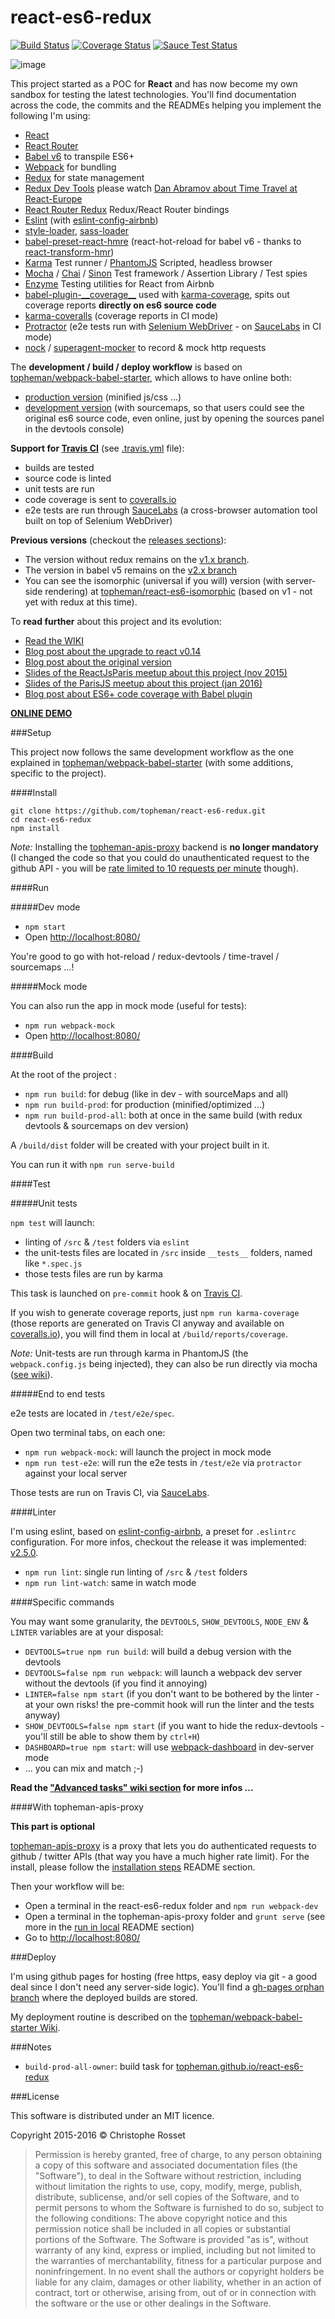 react-es6-redux
===============

[![Build Status](https://travis-ci.org/topheman/react-es6-redux.svg?branch=master)](https://travis-ci.org/topheman/react-es6-redux)
[![Coverage Status](https://coveralls.io/repos/github/topheman/react-es6-redux/badge.svg?branch=master)](https://coveralls.io/github/topheman/react-es6-redux?branch=master)
[![Sauce Test Status](https://saucelabs.com/buildstatus/react-es6-redux)](https://saucelabs.com/u/react-es6-redux)

![image](http://dev.topheman.com/wp-content/uploads/2015/04/logo-reactjs.png)

This project started as a POC for **React** and has now become my own sandbox for testing the latest technologies. You'll find documentation across the code, the commits and the READMEs helping you implement the following I'm using:

* [React](https://github.com/facebook/react)
* [React Router](https://github.com/reactjs/react-router)
* [Babel v6](http://babeljs.io/) to transpile ES6+
* [Webpack](http://webpack.github.io/) for bundling
* [Redux](https://github.com/reactjs/redux) for state management
* [Redux Dev Tools](https://github.com/gaearon/redux-devtools) please watch [Dan Abramov about Time Travel at React-Europe](https://www.youtube.com/watch?v=xsSnOQynTHs)
* [React Router Redux](https://github.com/reactjs/react-router-redux) Redux/React Router bindings
* [Eslint](http://eslint.org/) (with [eslint-config-airbnb](https://github.com/airbnb/javascript/tree/master/packages/eslint-config-airbnb))
* [style-loader](https://github.com/webpack/style-loader), [sass-loader](https://github.com/jtangelder/sass-loader)
* [babel-preset-react-hmre](https://github.com/danmartinez101/babel-preset-react-hmre) (react-hot-reload for babel v6 - thanks to [react-transform-hmr](https://github.com/gaearon/react-transform-hmr))
* [Karma](https://karma-runner.github.io) Test runner / [PhantomJS](http://phantomjs.org/) Scripted, headless browser
* [Mocha](https://mochajs.org/) / [Chai](http://chaijs.com/) / [Sinon](http://sinonjs.org/) Test framework / Assertion Library / Test spies
* [Enzyme](http://airbnb.io/enzyme/) Testing utilities for React from Airbnb
* [babel-plugin-\_\_coverage\_\_](https://github.com/dtinth/babel-plugin-__coverage__) used with [karma-coverage](https://github.com/karma-runner/karma-coverage), spits out coverage reports **directly on es6 source code**
* [karma-coveralls](https://github.com/caitp/karma-coveralls) (coverage reports in CI mode)
* [Protractor](https://angular.github.io/protractor/) (e2e tests run with [Selenium WebDriver](http://www.seleniumhq.org/) - on [SauceLabs](https://saucelabs.com/u/react-es6-redux) in CI mode)
* [nock](https://github.com/node-nock/nock) / [superagent-mocker](https://github.com/A/superagent-mocker) to record & mock http requests

The **development / build / deploy workflow** is based on [topheman/webpack-babel-starter](https://github.com/topheman/webpack-babel-starter), which allows to have online both:

* [production version](https://topheman.github.io/react-es6-redux/) (minified js/css ...)
* [development version](https://topheman.github.io/react-es6-redux/devtools/) (with sourcemaps, so that users could see the original es6 source code, even online, just by opening the sources panel in the devtools console)

**Support for [Travis CI](https://travis-ci.org/topheman/react-es6-redux)** (see [.travis.yml](https://github.com/topheman/react-es6-redux/blob/master/.travis.yml) file):

* builds are tested
* source code is linted
* unit tests are run
* code coverage is sent to [coveralls.io](https://coveralls.io/github/topheman/react-es6-redux)
* e2e tests are run through [SauceLabs](https://saucelabs.com/u/react-es6-redux) (a cross-browser automation tool built on top of Selenium WebDriver)

**Previous versions** (checkout the [releases sections](https://github.com/topheman/react-es6-redux/releases)):

* The version without redux remains on the [v1.x branch](https://github.com/topheman/react-es6-redux/tree/v1.x).
* The version in babel v5 remains on the [v2.x branch](https://github.com/topheman/react-es6-redux/tree/v2.x)
* You can see the isomorphic (universal if you will) version (with server-side rendering) at [topheman/react-es6-isomorphic](https://github.com/topheman/react-es6-isomorphic/) (based on v1 - not yet with redux at this time).

To **read further** about this project and its evolution:

* [Read the WIKI](https://github.com/topheman/react-es6-redux/wiki)
* [Blog post about the upgrade to react v0.14](http://dev.topheman.com/upgraded-to-react-v0-14/)
* [Blog post about the original version](http://dev.topheman.com/playing-with-es6-and-react/)
* [Slides of the ReactJsParis meetup about this project (nov 2015)](http://slides.com/topheman/react-es6-redux)
* [Slides of the ParisJS meetup about this project (jan 2016)](https://topheman.github.io/talks/react-es6-redux/)
* [Blog post about ES6+ code coverage with Babel plugin](http://dev.topheman.com/es6-code-coverage-with-babel-plugin)

**[ONLINE DEMO](https://topheman.github.io/react-es6-redux/)**

###Setup

This project now follows the same development workflow as the one explained in [topheman/webpack-babel-starter](https://github.com/topheman/webpack-babel-starter) (with some additions, specific to the project).

####Install

```shell
git clone https://github.com/topheman/react-es6-redux.git
cd react-es6-redux
npm install
```

*Note:* Installing the [topheman-apis-proxy](#with-topheman-apis-proxy) backend is **no longer mandatory** (I changed the code so that you could do unauthenticated request to the github API - you will be [rate limited to 10 requests per minute](https://developer.github.com/v3/search/#rate-limit) though).

####Run

#####Dev mode

* `npm start`
* Open [http://localhost:8080/](http://localhost:8080/)

You're good to go with hot-reload / redux-devtools / time-travel / sourcemaps ...!

#####Mock mode

You can also run the app in mock mode (useful for tests):

* `npm run webpack-mock`
* Open [http://localhost:8080/](http://localhost:8080/)


####Build

At the root of the project :

* `npm run build`: for debug (like in dev - with sourceMaps and all)
* `npm run build-prod`: for production (minified/optimized ...)
* `npm run build-prod-all`: both at once in the same build (with redux devtools & sourcemaps on dev version)

A `/build/dist` folder will be created with your project built in it.

You can run it with `npm run serve-build`

####Test

#####Unit tests

`npm test` will launch:

* linting of `/src` & `/test` folders via `eslint`
* the unit-tests files are located in `/src` inside `__tests__` folders, named like `*.spec.js`
* those tests files are run by karma

This task is launched on `pre-commit` hook & on [Travis CI](https://travis-ci.org/topheman/react-es6-redux).

If you wish to generate coverage reports, just `npm run karma-coverage` (those reports are generated on Travis CI anyway and available on [coveralls.io](https://coveralls.io/github/topheman/react-es6-redux)), you will find them in local at `/build/reports/coverage`.

*Note:* Unit-tests are run through karma in PhantomJS (the `webpack.config.js` being injected), they can also be run directly via mocha ([see wiki](https://github.com/topheman/react-es6-redux/wiki/Advanced-tasks#test-tasks)).

#####End to end tests

e2e tests are located in `/test/e2e/spec`.

Open two terminal tabs, on each one:

* `npm run webpack-mock`: will launch the project in mock mode
* `npm run test-e2e`: will run the e2e tests in `/test/e2e` via `protractor` against your local server

Those tests are run on Travis CI, via [SauceLabs](https://saucelabs.com/u/react-es6-redux).

####Linter

I'm using eslint, based on [eslint-config-airbnb](https://github.com/airbnb/javascript/tree/master/packages/eslint-config-airbnb), a preset for `.eslintrc` configuration. For more infos, checkout the release it was implemented: [v2.5.0](https://github.com/topheman/react-es6-redux/releases/tag/v2.5.0).

* `npm run lint`: single run linting of `/src` & `/test` folders
* `npm run lint-watch`: same in watch mode

####Specific commands

You may want some granularity, the `DEVTOOLS`, `SHOW_DEVTOOLS`, `NODE_ENV` & `LINTER` variables are at your disposal:

* `DEVTOOLS=true npm run build`: will build a debug version with the devtools
* `DEVTOOLS=false npm run webpack`: will launch a webpack dev server without the devtools (if you find it annoying)
* `LINTER=false npm start` (if you don't want to be bothered by the linter - at your own risks! the pre-commit hook will run the linter and the tests anyway)
* `SHOW_DEVTOOLS=false npm start` (if you want to hide the redux-devtools - you'll still be able to show them by `ctrl+H`)
* `DASHBOARD=true npm start`: will use [webpack-dashboard](https://github.com/FormidableLabs/webpack-dashboard) in dev-server mode
* ... you can mix and match ;-)

**Read the ["Advanced tasks" wiki section](https://github.com/topheman/react-es6-redux/wiki/Advanced-tasks) for more infos ...**

####With topheman-apis-proxy

**This part is optional**

[topheman-apis-proxy](https://github.com/topheman/topheman-apis-proxy) is a proxy that lets you do authenticated requests to github / twitter APIs (that way you have a much higher rate limit). For the install, please follow the [installation steps](https://github.com/topheman/topheman-apis-proxy#installation) README section.

Then your workflow will be:

* Open a terminal in the react-es6-redux folder and `npm run webpack-dev`
* Open a terminal in the topheman-apis-proxy folder and `grunt serve` (see more in the [run in local](https://github.com/topheman/topheman-apis-proxy#run-in-local) README section)
* Go to [http://localhost:8080/](http://localhost:8080/)

###Deploy

I'm using github pages for hosting (free https, easy deploy via git - a good deal since I don't need any server-side logic). You'll find a [gh-pages orphan branch](https://github.com/topheman/react-es6-redux/tree/gh-pages) where the deployed builds are stored.

My deployment routine is described on the [topheman/webpack-babel-starter Wiki](https://github.com/topheman/webpack-babel-starter/wiki).

###Notes

* `build-prod-all-owner`: build task for [topheman.github.io/react-es6-redux](https://topheman.github.io/react-es6-redux/)

###License

This software is distributed under an MIT licence.

Copyright 2015-2016 © Christophe Rosset

> Permission is hereby granted, free of charge, to any person obtaining a copy of this software
> and associated documentation files (the "Software"), to deal in the Software without
> restriction, including without limitation the rights to use, copy, modify, merge, publish,
> distribute, sublicense, and/or sell copies of the Software, and to permit persons to whom the
> Software is furnished to do so, subject to the following conditions:
> The above copyright notice and this permission notice shall be included in all copies or
> substantial portions of the Software.
> The Software is provided "as is", without warranty of any kind, express or implied, including
> but not limited to the warranties of merchantability, fitness for a particular purpose and
> noninfringement. In no event shall the authors or copyright holders be liable for any claim,
> damages or other liability, whether in an action of contract, tort or otherwise, arising from,
> out of or in connection with the software or the use or other dealings in the Software.